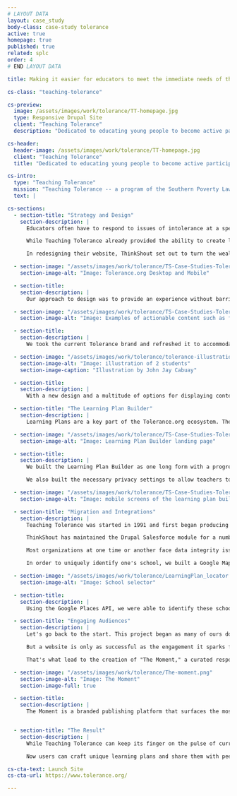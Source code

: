 ```yaml
---
# LAYOUT DATA
layout: case_study
body-class: case-study tolerance
active: true
homepage: true
published: true
related: splc
order: 4
# END LAYOUT DATA

title: Making it easier for educators to meet the immediate needs of their students.

cs-class: "teaching-tolerance"

cs-preview:
  image: /assets/images/work/tolerance/TT-homepage.jpg
  type: Responsive Drupal Site
  client: "Teaching Tolerance"
  description: "Dedicated to educating young people to become active participants in a diverse democracy."

cs-header:
  header-image: /assets/images/work/tolerance/TT-homepage.jpg
  client: "Teaching Tolerance"
  title: "Dedicated to educating young people to become active participants in a diverse democracy."

cs-intro:
  type: "Teaching Tolerance"
  mission: "Teaching Tolerance -- a program of the Southern Poverty Law Center -- is committed to providing educators with a multitude of resources and activities that will help foster a kind and inclusive school climate."
  text: |

cs-sections:
  - section-title: "Strategy and Design"
    section-description: |
      Educators often have to respond to issues of intolerance at a speed and scale that can be incredibly challenging. News travels quickly, students form opinions and harbor fears, and teachers can feel isolated when trying to make sense of these issues for themselves and their students.

      While Teaching Tolerance already provided the ability to create learning plans around certain themes, they needed their tools to evolve. The world was moving at a pace that their present systems could not address. They needed something that would enable rapid generation and dissemination of new materials, while also surfacing valuable content from the past that has renewed importance.

      In redesigning their website, ThinkShout set out to turn the wealth of articles and resources Tolerance had into teachable materials, and did so by creating a guided Learning Plan Builder that makes all content classroom-ready.  Tolerance grants free access to thousands of resources -- from video to essays to proven teaching strategies -- and everything within that catalogue is now actionable.

  - section-image: "/assets/images/work/tolerance/TS-Case-Studies-Tolerance-Bullying-Bias-1.png"
    section-image-alt: "Image: Tolerance.org Desktop and Mobile"

  - section-title:
    section-description: |
      Our approach to design was to provide an experience without barriers. Regardless of whether a user is on their phone while taking the train to work or on their desktop at home, they should be able to easily access all resources as well as use them to build learning plans using the step-by-step process we built. We wanted a streamlined experience, with everything from magazine articles, lessons, texts, and professional development materials to be easily digestible, searchable, and most importantly, offer the ability for users to build a plan off of them on the fly.

  - section-image: "/assets/images/work/tolerance/TS-Case-Studies-Tolerance-Actionable-Content-1.png"
    section-image-alt: "Image: Examples of actionable content such as featured articles with a 'Teach This' button that adds content directly to your learning plan."

  - section-title:
    section-description: |
      We took the current Tolerance brand and refreshed it to accommodate a modern, content-rich site. While sticking with their current brand's foundation, we explored colors and typography treatments that would allow for a design that supports (rather than overshadows) the robust content offered. Tolerance also has a beautiful, vast library of photography, and are continually creating timely and engaging illustration. Those elements drive the core visuals of the site.

  - section-image: "/assets/images/work/tolerance/tolerance-illustrations-john-jay-cabuay.jpg"
    section-image-alt: "Image: illustration of 2 students"
    section-image-caption: "Illustration by John Jay Cabuay"

  - section-title:
    section-description: |
      With a new design and a multitude of options for displaying content types, we created a detailed a style guide that specified the desired interactions that would take place on the pages of Tolerance.org. This truly set the team up for success in the next phase, implementation.

  - section-title: "The Learning Plan Builder"
    section-description: |
      Learning Plans are a key part of the Tolerance.org ecosystem. They are the bridge between a stagnant piece of content on the site and the classroom. They allow teachers to start with a foundational Text or Article written by Teaching Tolerance, and tailor the presentation of the ideas within the article to their students' grade level, topics, and social justice domains.

  - section-image: "/assets/images/work/tolerance/TS-Case-Studies-Tolerance-Learning-Plan-Builder-Mobile-Desktop.png"
    section-image-alt: "Image: Learning Plan Builder landing page"

  - section-title:
    section-description: |
      We built the Learning Plan Builder as one long form with a progress bar to allow a teacher to quickly move through the creation process. Content is dynamically added via AJAX requests when selections are made, and teachers can add these texts, strategies, and tasks to their Learning Plan.

      We also built the necessary privacy settings to allow teachers to work on a Learning Plan as a draft until they're ready to publish and share it with the world (where it will appear in the Learning Plan index on the site). Teachers can also share a plan with their colleagues or copy an existing plan as a starting point.

  - section-image: "/assets/images/work/tolerance/TS-Case-Studies-Tolerance-Learning-Plan-Mobile-Screens.png"
    section-image-alt: "Image: mobile screens of the learning plan builder"

  - section-title: "Migration and Integrations"
    section-description: |
      Teaching Tolerance was started in 1991 and first began producing content for teachers through their award winning Teaching Tolerance Magazine and films about the modern civil rights movement. Tolerance's online presence was quick to follow and produced a vast amount of content they needed migrated to the new site. ThinkShout took on the challenge of migrating this huge amount of content from two older Drupal 6 and 7 sites into one new Drupal 8 site, while mapping to a new site architecture at the same time.

      ThinkShout has maintained the Drupal Salesforce module for a number of years, but this was our first Drupal 8 Salesforce integration, and probably one of the first anywhere. Although the Drupal 8 Salesforce [module](https://www.drupal.org/project/salesforce) is still in active development, we contributed a lot of code to make it production-ready for Tolerance. We use RedHen Contacts & Orgs on Tolerance.org to map to Salesforce objects and sync data bi-directionally. Tolerance can now use Salesforce to manage their large user base and the schools and organizations they are connected to.

      Most organizations at one time or another face data integrity issues. It was certainly true of Teaching Tolerance, particularly when it came to the schools teachers are connected to. Two individuals might use slightly different names or spellings for the same institution ("Thomas Jefferson HS" vs "Thomas Jefferson High School" for example). This makes it especially challenging to match up in a database and would generate multiple duplicates.

      In order to uniquely identify one's school, we built a Google Maps based search/selection tool for users to input their school and attach to their profile.

  - section-image: "/assets/images/work/tolerance/LearningPlan_locator.jpg"
    section-image-alt: "Image: School selector"

  - section-title:
    section-description: |
      Using the Google Places API, we were able to identify these schools, allowing for clean differentiation and preventing duplication in the backend, all while providing an intuitive, quick, and unobtrusive user interface. We built this tool with code adapted from Google Places documentation, Redhen Orgs, Entity Reference fields, and custom code.

  - section-title: "Engaging Audiences"
    section-description: |
      Let's go back to the start. This project began as many of ours do at ThinkShout: by addressing the needs of the user and providing them with something valuable to make their life easier. That is certainly true in the case of Teaching Tolerance. We set out to make it easier for educators to locate resources that would cultivate empathy in their classrooms and grant students the ability to view the world from multiple perspectives.

      But a website is only as successful as the engagement it sparks from its users. We knew based on our discovery work and research with the Tolerance team that educators struggle to keep up with the pace of the world in which we live, all the while ensuring that they meet the standards of their local school districts.

      That's what lead to the creation of "The Moment," a curated response to anything happening in the news.

  - section-image: "/assets/images/work/tolerance/The-moment.png"
    section-image-alt: "Image: The Moment"
    section-image-full: true

  - section-title:
    section-description: |
      The Moment is a branded publishing platform that surfaces the most important content in response to cultural events. Whether the content is from five years ago or five hours, users get the best that Teaching Tolerance has to offer. And, by linking this content up to the organization's email communication strategy, we ensure that teachers get the materials in their inbox before they know they need it. Now when educators subscribe to this list, they can create first-class lessons in a timely manner, send them via email and social, and create a real sense of community in the classrooms across the country.


  - section-title: "The Result"
    section-description: |
      While Teaching Tolerance can keep its finger on the pulse of current events and cultural moments, it's impossible to predict what every individual educator will need in their local communities. Providing these materials free of charge in an extensive library opens up endless possibilities for all educators.

      Now users can craft unique learning plans and share them with peers in their own schools or across the country. Over time, as the online community grows, we hope to build more social tools for teachers to share, comment on, and learn from each other's work, work that ultimately fosters a more inclusive and kind environment in our schools.

cs-cta-text: Launch Site
cs-cta-url: https://www.tolerance.org/

---
```

